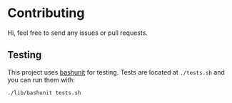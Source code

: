 # Contributing

Hi, feel free to send any issues or pull requests.

## Testing

This project uses [bashunit](https://bashunit.typeddevs.com/) for testing. Tests are located at `./tests.sh` and you can run them with:
```shell
./lib/bashunit tests.sh
```

